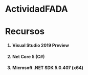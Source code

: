 # ActividadFADA

## <h1>Recursos</h1>

<ol>

#### <li>Visual Studio 2019 Preview</li>

#### <li>Net Core 5 (C#)</li>

#### <li>Microsoft .NET SDK 5.0.407 (x64)</li>

</ol>
